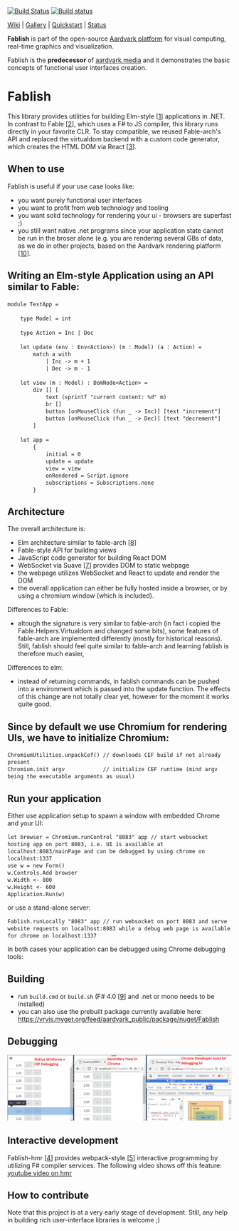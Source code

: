 [![Build Status](https://travis-ci.org/aardvark-platform/fablish.svg?branch=master)](https://travis-ci.org/aardvark-platform/fablish)
[![Build status](https://ci.appveyor.com/api/projects/status/caihtu3i3697i6o2/branch/master?svg=true)](https://ci.appveyor.com/project/haraldsteinlechner/fablish/branch/master)

[Wiki](https://github.com/aardvark-platform/aardvark.docs/wiki) | 
[Gallery](https://github.com/aardvarkplatform/aardvark.docs/wiki/Gallery) | 
[Quickstart](https://github.com/aardvarkplatform/aardvark.docs/wiki/Quickstart-Windows) | 
[Status](https://github.com/aardvarkplatform/aardvark.docs/wiki/Status)

**Fablish** is part of the open-source [Aardvark platform](https://github.com/aardvark-platform/aardvark.docs/wiki) for visual computing, real-time graphics and visualization. 

Fablish is the **predecessor** of [aardvark.media](https://github.com/aardvark-platform/aardvark.media) and it demonstrates the basic concepts of functional user interfaces creation.

# Fablish
This library provides utilities for building Elm-style [[1]] applications in .NET.
In contrast to Fable [[2]], which uses a F# to JS compiler, this library runs directly in your favorite CLR. 
To stay compatible, we reused Fable-arch's API and replaced the virtualdom backend
with a custom code generator, which creates the HTML DOM via React [[3]].

## When to use

Fablish is useful if your use case looks like:
 - you want purely functional user interfaces
 - you want to profit from web technology and tooling
 - you want solid technology for rendering your ui - browsers are superfast ;)
 - you still want native .net programs since your application state cannot be run in the broser alone (e.g. you are rendering several GBs of data, as we do in other projects, based on the Aardvark rendering platform [[10]].

## Writing an Elm-style Application using an API similar to Fable:

```F#
module TestApp =

    type Model = int

    type Action = Inc | Dec

    let update (env : Env<Action>) (m : Model) (a : Action) =
        match a with
            | Inc -> m + 1
            | Dec -> m - 1

    let view (m : Model) : DomNode<Action> =
        div [] [
            text (sprintf "current content: %d" m)
            br []
            button [onMouseClick (fun _ -> Inc)] [text "increment"]
            button [onMouseClick (fun _ -> Dec)] [text "decrement"]
        ]

    let app =
        {
            initial = 0
            update = update 
            view = view
            onRendered = Script.ignore
            subscriptions = Subscriptions.none
        }

```

## Architecture

The overall architecture is:
 - Elm architecture similar to fable-arch [[8]]
 - Fable-style API for building views
 - JavaScript code generator for building React DOM
 - WebSocket via Suave [[7]] provides DOM to static webpage
 - the webpage utilizes WebSocket and React to update and render the DOM
 - the overall application can either be fully hosted inside a browser, or by using a chromium window (which is included).
 
Differences to Fable:
  - altough the signature is very similar to fable-arch (in fact i copied the Fable.Helpers.Virtualdom and changed some bits), some features of fable-arch are implemented differently (mostly for historical reasons). Still, fablish should feel quite similar to fable-arch and learning fablish is therefore much easier,
 
Differences to elm:
 - instead of returning commands, in fablish commands can be pushed into a environment which is passed into the update function. The effects of this change are not totally clear yet, however for the moment it works quite good.

## Since by default we use Chromium for rendering UIs, we have to initialize Chromium:
```F#
ChromiumUtilities.unpackCef() // downloads CEF build if not already present
Chromium.init argv            // initialize CEF runtime (mind argv being the executable arguments as usual)
```

## Run your application

Either use application setup to spawn a window with embedded Chrome and your UI:
```F#
let browser = Chromium.runControl "8083" app // start websocket hosting app on port 8083, i.e. UI is available at localhost:8083/mainPage and can be debugged by using chrome on localhost:1337
use w = new Form()
w.Controls.Add browser
w.Width <- 800
w.Height <- 600
Application.Run(w) 
```

or use a stand-alone server:
```F#
Fablish.runLocally "8083" app // run websocket on port 8083 and serve website requests on localhost:8083 while a debug web page is available for chrome on localhost:1337
```

In both cases your application can be debugged using Chrome debugging tools:

## Building

- run ``build.cmd`` or ``build.sh`` (F# 4.0 [[9]] and .net or mono needs to be installed)
- you can also use the prebuilt package currently available here: https://vrvis.myget.org/feed/aardvark_public/package/nuget/Fablish

## Debugging

![alt text](docs/teaser.png)

## Interactive development

Fablish-hmr [[4]] provides webpack-style [[5]] interactive programming by utilizing F# compiler services.
The following video shows off this feature: [youtube video on hmr](https://www.youtube.com/watch?v=if5Natbyx0s&feature=youtu.be)

## How to contribute 

Note that this project is at a very early stage of development.
Still, any help in building rich user-interface libraries is welcome ;)

 [1]: https://guide.elm-lang.org/architecture/
 
 [2]: http://fable.io/fable-arch/
 
 [3]: https://facebook.github.io/react/
 
 [4]: https://github.com/vrvis/fablish/tree/master/src/fablish-hmr
 
 [5]: https://webpack.github.io/

 [6]: https://www.youtube.com/watch?v=if5Natbyx0s&feature=youtu.be

 [7]: https://suave.io/

 [8]: http://fable.io/fable-arch/
 
 [9]: https://www.microsoft.com/en-us/download/details.aspx?id=48179
 
 [10]: https://github.com/vrvis/aardvark.rendering
